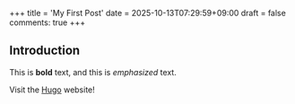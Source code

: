+++
title = 'My First Post'
date = 2025-10-13T07:29:59+09:00
draft = false
comments: true
+++
## Introduction

This is **bold** text, and this is *emphasized* text.

Visit the [Hugo](https://gohugo.io) website!

